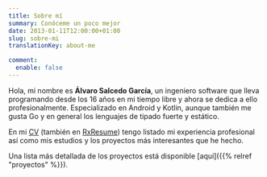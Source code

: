 ```yaml
---
title: Sobre mí
summary: Conóceme un poco mejor
date: 2013-01-11T12:00:00+01:00
slug: sobre-mi
translationKey: about-me

comment:
  enable: false
---
```


Hola, mi nombre es **Álvaro Salcedo García**, un ingeniero software que lleva programando desde los 16 años en mi tiempo libre y ahora se dedica a ello profesionalmente. Especializado en Android y Kotlin, aunque también me gusta Go y en general los lenguajes de tipado fuerte y estático.

En mi [CV](/docs/cv.es.pdf) (también en [RxResume](https://rxresu.me/alvr/es)) tengo listado mi experiencia profesional así como mis estudios y los proyectos más interesantes que he hecho.

Una lista más detallada de los proyectos está disponible [aquí]({{% relref "proyectos" %}}).
